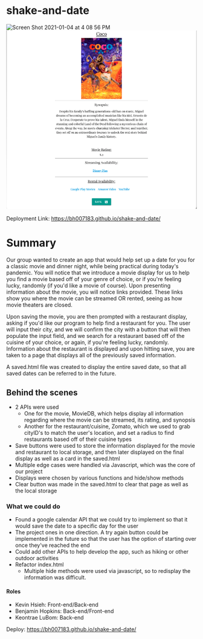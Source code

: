 # shake-and-date

<img width="1440" alt="Screen Shot 2021-01-04 at 4 08 56 PM" src="https://user-images.githubusercontent.com/74025123/103579954-264f8400-4e8e-11eb-91d7-90470546696b.png">

<img src="Screen Shot 2021-04-09 at 7.57.11 AM.png">

Deployment Link: https://bh007183.github.io/shake-and-date/

# Summary

Our group wanted to create an app that would help set up a date for you for a classic movie and dinner night, while being practical during today's pandemic. You will notice that we introduce a movie display for us to help you find a movie based off of your genre of choice, or if you're feeling lucky, randomly (if you'd like a movie of course). Upon presenting information about the movie, you will notice links provided. These links show you where the movie can be streamed OR rented, seeing as how movie theaters are closed.

Upon saving the movie, you are then prompted with a restaurant display, asking if you'd like our program to help find a restaurant for you. The user will input their city, and we will confirm the city with a button that will then populate the input field, and we search for a restaurant based off of the cuisine of your choice, or again, if you're feeling lucky, randomly. Information about the restaurant is displayed and upon hitting save, you are taken to a page that displays all of the previously saved information.

A saved.html file was created to display the entire saved date, so that all saved dates can be referred to in the future.

## Behind the scenes

- 2 APIs were used
  - One for the movie, MovieDB, which helps display all information regarding where the movie can be streamed, its rating, and synopsis
  - Another for the restaurant/cuisine, Zomato, which we used to grab cityID's to match the user's location, and set a radius to find restaurants based off of their cuisine types
- Save buttons were used to store the information displayed for the movie and restaurant to local storage, and then later displayed on the final display as well as a card in the saved.html
- Multiple edge cases were handled via Javascript, which was the core of our project
- Displays were chosen by various functions and hide/show methods
- Clear button was made in the saved.html to clear that page as well as the local storage

### What we could do

- Found a google calendar API that we could try to implement so that it would save the date to a specific day for the user
- The project ones in one direction. A try again button could be implemented in the future so that the user has the option of starting over once they've reached the end
- Could add other APIs to help develop the app, such as hiking or other outdoor activities
- Refactor index.html
  - Multiple hide methods were used via javascript, so to redisplay the information was difficult.

#### Roles

- Kevin Hsieh: Front-end/Back-end
- Benjamin Hopkins: Back-end/Front-end
- Keontrae LuBom: Back-end

Deploy: https://bh007183.github.io/shake-and-date/
